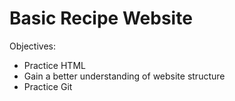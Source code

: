 # Basic Recipe Website

Objectives:
- Practice HTML
- Gain a better understanding of website structure 
- Practice Git

